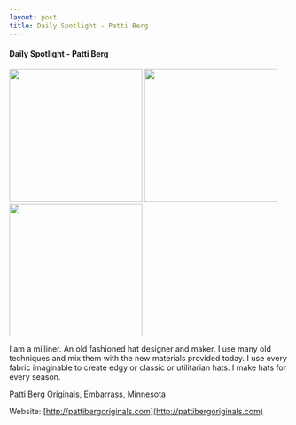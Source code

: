 ```yaml
---
layout: post
title: Daily Spotlight - Patti Berg
---
```


#### Daily Spotlight - Patti Berg

<div class='whopic'>
<img height='240' src='/images/artists/images/71578.319771.jpg'>
<img height='240' src='/images/artists/images/71578.319778.jpg'>
<img height='240' src='/images/artists/images/71578.319784.jpg'>

</div>

I am a milliner.  An old fashioned hat designer and maker.  I use many old techniques and mix them with the new materials provided today.  I use every fabric imaginable to create edgy or classic or utilitarian hats.  I make hats for every season.

Patti Berg Originals, Embarrass, Minnesota

Website: [http://pattibergoriginals.com](http://pattibergoriginals.com)

